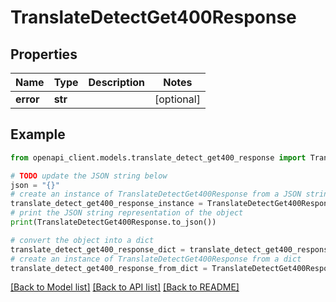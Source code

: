 # TranslateDetectGet400Response


## Properties

Name | Type | Description | Notes
------------ | ------------- | ------------- | -------------
**error** | **str** |  | [optional] 

## Example

```python
from openapi_client.models.translate_detect_get400_response import TranslateDetectGet400Response

# TODO update the JSON string below
json = "{}"
# create an instance of TranslateDetectGet400Response from a JSON string
translate_detect_get400_response_instance = TranslateDetectGet400Response.from_json(json)
# print the JSON string representation of the object
print(TranslateDetectGet400Response.to_json())

# convert the object into a dict
translate_detect_get400_response_dict = translate_detect_get400_response_instance.to_dict()
# create an instance of TranslateDetectGet400Response from a dict
translate_detect_get400_response_from_dict = TranslateDetectGet400Response.from_dict(translate_detect_get400_response_dict)
```
[[Back to Model list]](../README.md#documentation-for-models) [[Back to API list]](../README.md#documentation-for-api-endpoints) [[Back to README]](../README.md)


